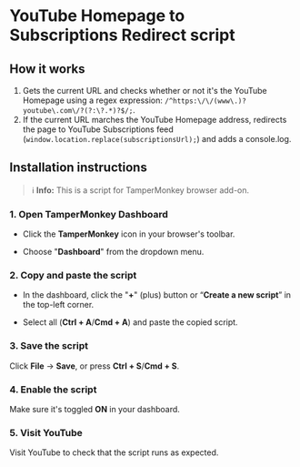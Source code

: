 # YouTube Homepage to Subscriptions Redirect script

## How it works

1. Gets the current URL and checks whether or not it's the YouTube Homepage using a regex expression:
`/^https:\/\/(www\.)?youtube\.com\/?(?:\?.*)?$/;`.
2. If the current URL marches the YouTube Homepage address, redirects the page to YouTube Subscriptions feed (`window.location.replace(subscriptionsUrl);`) and adds a console.log.

## Installation instructions

> ℹ️ **Info:** This is a script for TamperMonkey browser add-on.

### 1. Open TamperMonkey Dashboard

* Click the **TamperMonkey** icon in your browser's toolbar.

* Choose "**Dashboard**" from the dropdown menu.

### 2. Copy and paste the script

* In the dashboard, click the "**+**" (plus) button or “**Create a new script**” in the top-left corner.

* Select all (**Ctrl + A**/**Cmd + A**) and paste the copied script.

### 3. Save the script

Click **File** → **Save**, or press **Ctrl + S**/**Cmd + S**.

### 4. Enable the script

Make sure it's toggled **ON** in your dashboard.

### 5. Visit YouTube

Visit YouTube to check that the script runs as expected.